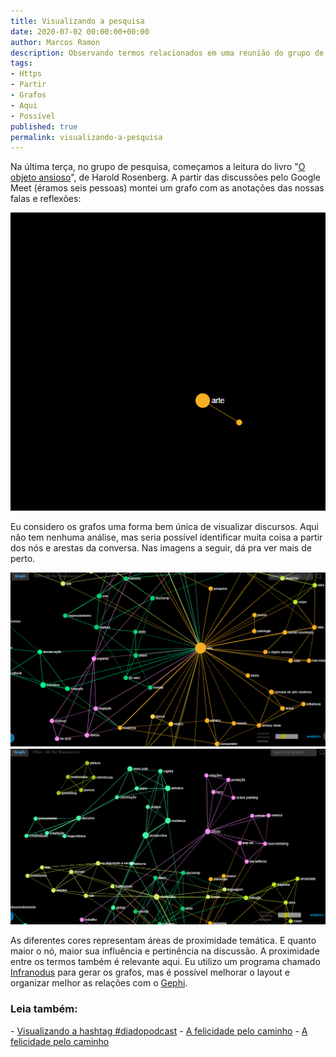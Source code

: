 ```yaml
---
title: Visualizando a pesquisa
date: 2020-07-02 00:00:00+00:00
author: Marcos Ramon
description: Observando termos relacionados em uma reunião do grupo de pesquisa.
tags:
- Https
- Partir
- Grafos
- Aqui
- Possível
published: true
permalink: visualizando-a-pesquisa
---
```

Na última terça, no grupo de pesquisa, começamos a leitura do livro "[O objeto ansioso](https://amzn.to/31Cyz6L)", de Harold Rosenberg. A partir das discussões pelo Google Meet (éramos seis pessoas) montei um grafo com as anotações das nossas falas e reflexões: 

<img src="/assets/img/gp.gif">

Eu considero os grafos uma forma bem única de visualizar discursos. Aqui não tem nenhuma análise, mas seria possível identificar muita coisa a partir dos nós e arestas da conversa. Nas imagens a seguir, dá pra ver mais de perto.

<img src="/assets/img/gp3.png">

<img src="/assets/img/gp2.png">

As diferentes cores representam áreas de proximidade temática. E quanto maior o nó, maior sua influência e pertinência na discussão. A proximidade entre os termos também é relevante aqui. Eu utilizo um programa chamado [Infranodus](https://infranodus.com/) para gerar os grafos, mas é possível melhorar o layout e organizar melhor as relações com o [Gephi](https://gephi.org/).



<h3>Leia também:</h3>
- <a href="/visualizando-a-hashtag-diadopodcast">Visualizando a hashtag #diadopodcast</a>
- <a href="/a-felicidade-pelo-caminho">A felicidade pelo caminho</a>
- <a href="/a-felicidade-pelo-caminho">A felicidade pelo caminho</a>
